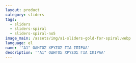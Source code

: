 ```yaml
---
layout: product
category: sliders
tags:
  - sliders
  - sliders-spiral
  - sliders-spiral-no5
image_main: /assets/img/a1-sliders-gold-for-spiral.webp
language: el
name: '"A1" ΟΔΗΓΟΣ ΧΡΥΣΟΣ ΓΙΑ ΣΠΙΡΑΛ'
description: '"A1" ΟΔΗΓΟΣ ΧΡΥΣΟΣ ΓΙΑ ΣΠΙΡΑΛ'
---
```

